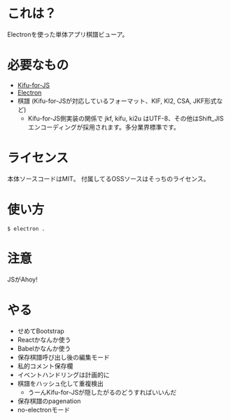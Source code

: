 # これは？

Electronを使った単体アプリ棋譜ビューア。

# 必要なもの

* [Kifu-for-JS](https://github.com/na2hiro/Kifu-for-JS)
* [Electron](http://electron.atom.io/)
* 棋譜 (Kifu-for-JSが対応しているフォーマット、KIF, KI2, CSA, JKF形式など)
   * Kifu-for-JS側実装の関係で jkf, kifu, ki2u はUTF-8、その他はShift_JISエンコーディングが採用されます。多分業界標準です。

# ライセンス

本体ソースコードはMIT。
付属してるOSSソースはそっちのライセンス。

# 使い方

```
$ electron .
```

# 注意

JSがAhoy!

# やる

* せめてBootstrap
* Reactかなんか使う
* Babelかなんか使う
* 保存棋譜呼び出し後の編集モード
* 私的コメント保存欄
* イベントハンドリングは計画的に
* 棋譜をハッシュ化して重複検出
  * うーんKifu-for-JSが隠したがるのどうすればいいんだ
* 保存棋譜のpagenation
* no-electronモード
